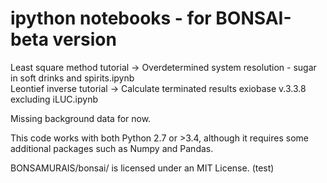 # ipython notebooks - for BONSAI-beta version

Least square method tutorial -> Overdetermined system resolution - sugar in soft drinks and spirits.ipynb  
Leontief inverse tutorial -> Calculate terminated results exiobase v.3.3.8 excluding iLUC.ipynb  

Missing background data for now.

This code works with both Python 2.7 or >3.4, although it requires some additional packages such as Numpy and Pandas.

BONSAMURAIS/bonsai/ is licensed under an MIT License.
(test)
